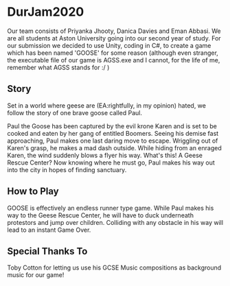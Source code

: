 # DurJam2020

Our team consists of Priyanka Jhooty, Danica Davies and Eman Abbasi. We are all students at Aston University going into our second year of study. For our submission we decided to use Unity, coding in C#, to create a game which has been named 'GOOSE' for some reason (although even stranger, the executable file of our game is AGSS.exe and I cannot, for the life of me, remember what AGSS stands for :/ )

## Story

Set in a world where geese are (EA:rightfully, in my opinion) hated, we follow the story of one brave goose called Paul.

Paul the Goose has been captured by the evil krone Karen and is set to be cooked and eaten by her gang of entitled Boomers. Seeing his demise fast approaching, Paul makes one last daring move to escape. Wriggling out of Karen's grasp, he makes a mad dash outside. While hiding from an enraged Karen, the wind suddenly blows a flyer his way. What's this! A Geese Rescue Center? Now knowing where he must go, Paul makes his way out into the city in hopes of finding sanctuary.

## How to Play

GOOSE is effectively an endless runner type game. While Paul makes his way to the Geese Rescue Center, he will have to duck underneath protestors and jump over children. Colliding with any obstacle in his way will lead to an instant Game Over.

## Special Thanks To

Toby Cotton for letting us use his GCSE Music compositions as background music for our game!
